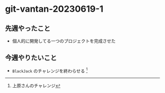 # git-vantan-20230619-1

## 先週やったこと

- 個人的に開発してる一つのプロジェクトを完成させた

## 今週やりたいこと

- `BlackJack` のチャレンジを終わらせる [^1]

[^1]: 上原さんのチャレンジ
